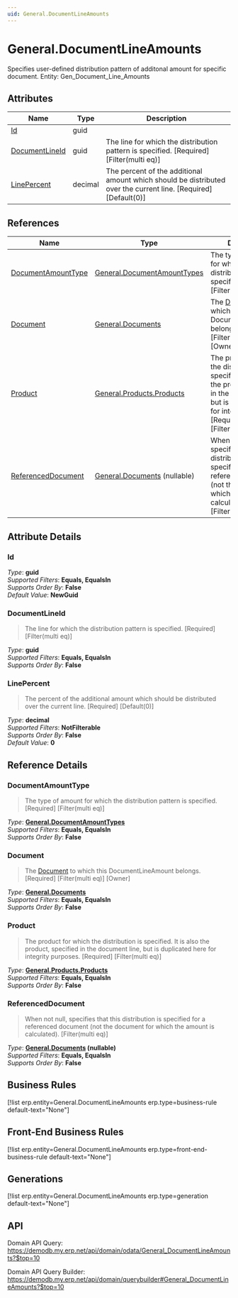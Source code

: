 ```yaml
---
uid: General.DocumentLineAmounts
---
```

# General.DocumentLineAmounts

Specifies user-defined distribution pattern of additonal amount for specific document. Entity: Gen_Document_Line_Amounts

## Attributes

| Name | Type | Description |
| ---- | ---- | --- |
| [Id](General.DocumentLineAmounts.md#Id) | guid |  
| [DocumentLineId](General.DocumentLineAmounts.md#DocumentLineId) | guid | The line for which the distribution pattern is specified. [Required] [Filter(multi eq)] 
| [LinePercent](General.DocumentLineAmounts.md#LinePercent) | decimal | The percent of the additional amount which should be distributed over the current line. [Required] [Default(0)] 

## References

| Name | Type | Description |
| ---- | ---- | --- |
| [DocumentAmountType](General.DocumentLineAmounts.md#DocumentAmountType) | [General.DocumentAmountTypes](General.DocumentAmountTypes.md) | The type of amount for which the distribution pattern is specified. [Required] [Filter(multi eq)] |
| [Document](General.DocumentLineAmounts.md#Document) | [General.Documents](General.Documents.md) | The [Document](General.DocumentLineAmounts.md#Document) to which this DocumentLineAmount belongs. [Required] [Filter(multi eq)] [Owner] |
| [Product](General.DocumentLineAmounts.md#Product) | [General.Products.Products](General.Products.Products.md) | The product for which the distribution is specified. It is also the product, specified in the document line, but is duplicated here for integrity purposes. [Required] [Filter(multi eq)] |
| [ReferencedDocument](General.DocumentLineAmounts.md#ReferencedDocument) | [General.Documents](General.Documents.md) (nullable) | When not null, specifies that this distribution is specified for a referenced document (not the document for which the amount is calculated). [Filter(multi eq)] |


## Attribute Details

### Id

_Type_: **guid**  
_Supported Filters_: **Equals, EqualsIn**  
_Supports Order By_: **False**  
_Default Value_: **NewGuid**  

### DocumentLineId

> The line for which the distribution pattern is specified. [Required] [Filter(multi eq)]

_Type_: **guid**  
_Supported Filters_: **Equals, EqualsIn**  
_Supports Order By_: **False**  

### LinePercent

> The percent of the additional amount which should be distributed over the current line. [Required] [Default(0)]

_Type_: **decimal**  
_Supported Filters_: **NotFilterable**  
_Supports Order By_: **False**  
_Default Value_: **0**  


## Reference Details

### DocumentAmountType

> The type of amount for which the distribution pattern is specified. [Required] [Filter(multi eq)]

_Type_: **[General.DocumentAmountTypes](General.DocumentAmountTypes.md)**  
_Supported Filters_: **Equals, EqualsIn**  
_Supports Order By_: **False**  

### Document

> The [Document](General.DocumentLineAmounts.md#Document) to which this DocumentLineAmount belongs. [Required] [Filter(multi eq)] [Owner]

_Type_: **[General.Documents](General.Documents.md)**  
_Supported Filters_: **Equals, EqualsIn**  
_Supports Order By_: **False**  

### Product

> The product for which the distribution is specified. It is also the product, specified in the document line, but is duplicated here for integrity purposes. [Required] [Filter(multi eq)]

_Type_: **[General.Products.Products](General.Products.Products.md)**  
_Supported Filters_: **Equals, EqualsIn**  
_Supports Order By_: **False**  

### ReferencedDocument

> When not null, specifies that this distribution is specified for a referenced document (not the document for which the amount is calculated). [Filter(multi eq)]

_Type_: **[General.Documents](General.Documents.md) (nullable)**  
_Supported Filters_: **Equals, EqualsIn**  
_Supports Order By_: **False**  



## Business Rules

[!list erp.entity=General.DocumentLineAmounts erp.type=business-rule default-text="None"]

## Front-End Business Rules

[!list erp.entity=General.DocumentLineAmounts erp.type=front-end-business-rule default-text="None"]

## Generations

[!list erp.entity=General.DocumentLineAmounts erp.type=generation default-text="None"]

## API

Domain API Query:
<https://demodb.my.erp.net/api/domain/odata/General_DocumentLineAmounts?$top=10>

Domain API Query Builder:
<https://demodb.my.erp.net/api/domain/querybuilder#General_DocumentLineAmounts?$top=10>

